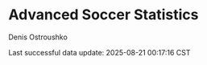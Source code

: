 # Advanced Soccer Statistics
Denis Ostroushko

<!-- gfm -->

Last successful data update: 2025-08-21 00:17:16 CST
